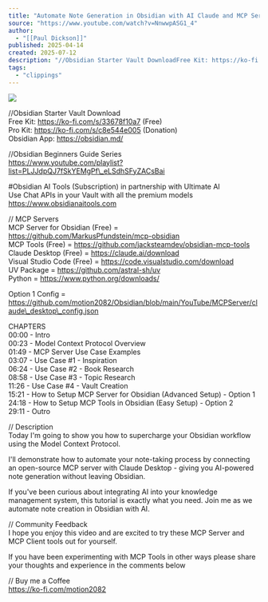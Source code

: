 ```yaml
---
title: "Automate Note Generation in Obsidian with AI Claude and MCP Servers"
source: "https://www.youtube.com/watch?v=NnwwpASG1_4"
author:
  - "[[Paul Dickson]]"
published: 2025-04-14
created: 2025-07-12
description: "//Obsidian Starter Vault DownloadFree Kit: https://ko-fi.com/s/33678f10a7 (Free)Pro Kit: https://ko-fi.com/s/c8e544e005 (Donation)Obsidian App: https://obsid..."
tags:
  - "clippings"
---
```

![](https://www.youtube.com/watch?v=NnwwpASG1_4)  

//Obsidian Starter Vault Download  
Free Kit: https://ko-fi.com/s/33678f10a7 (Free)  
Pro Kit: https://ko-fi.com/s/c8e544e005 (Donation)  
Obsidian App: https://obsidian.md/  
  
//Obsidian Beginners Guide Series  
https://www.youtube.com/playlist?list=PLJJdpQJ7fSkYEMgPf\_eLSdhSFyZACsBai  
  
#Obsidian AI Tools (Subscription) in partnership with Ultimate AI  
Use Chat APIs in your Vault with all the premium models  
https://www.obsidianaitools.com  
  
// MCP Servers  
MCP Server for Obsidian (Free) = https://github.com/MarkusPfundstein/mcp-obsidian  
MCP Tools (Free) = https://github.com/jacksteamdev/obsidian-mcp-tools  
Claude Desktop (Free) = https://claude.ai/download  
Visual Studio Code (Free) = https://code.visualstudio.com/download  
UV Package = https://github.com/astral-sh/uv  
Python = https://www.python.org/downloads/  
  
Option 1 Config = https://github.com/motion2082/Obsidian/blob/main/YouTube/MCPServer/claude\_desktop\_config.json  
  
CHAPTERS  
00:00 - Intro  
00:23 - Model Context Protocol Overview  
01:49 - MCP Server Use Case Examples  
03:07 - Use Case #1 - Inspiration  
06:24 - Use Case #2 - Book Research  
08:58 - Use Case #3 - Topic Research  
11:26 - Use Case #4 - Vault Creation  
15:21 - How to Setup MCP Server for Obsidian (Advanced Setup) - Option 1  
24:18 - How to Setup MCP Tools in Obsidian (Easy Setup) - Option 2  
29:11 - Outro  
  
// Description  
Today I'm going to show you how to supercharge your Obsidian workflow using the Model Context Protocol.  
  
I'll demonstrate how to automate your note-taking process by connecting an open-source MCP server with Claude Desktop - giving you AI-powered note generation without leaving Obsidian.  
  
If you've been curious about integrating AI into your knowledge management system, this tutorial is exactly what you need. Join me as we automate note creation in Obsidian with AI.  
  
// Community Feedback  
I hope you enjoy this video and are excited to try these MCP Server and MCP Client tools out for yourself.  
  
If you have been experimenting with MCP Tools in other ways please share your thoughts and experience in the comments below  
  
// Buy me a Coffee  
https://ko-fi.com/motion2082